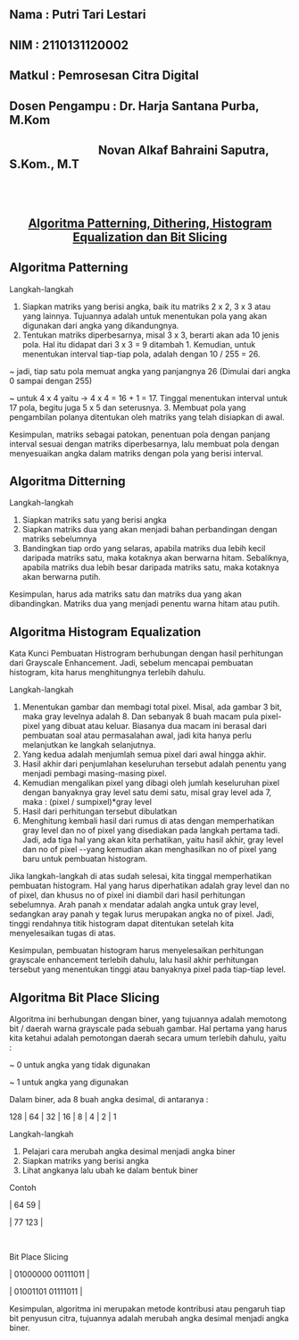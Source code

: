 ## Nama           : Putri Tari Lestari
## NIM            : 2110131120002
## Matkul         : Pemrosesan Citra Digital
## Dosen Pengampu : Dr. Harja Santana Purba, M.Kom
<h2>&nbsp &nbsp &nbsp &nbsp &nbsp &nbsp &nbsp &nbsp &nbsp &nbsp &nbsp &nbsp &nbsp &nbsp &nbsp &nbsp Novan Alkaf Bahraini Saputra, S.Kom., M.T</h2>
<br>
<br>

<h2 align=center><u>Algoritma Patterning, Dithering, Histogram Equalization dan Bit Slicing</u><h2>

## Algoritma Patterning

Langkah-langkah 
1. Siapkan matriks yang berisi angka, baik itu matriks 2 x 2, 3 x 3 atau yang lainnya. Tujuannya adalah untuk menentukan pola yang akan digunakan dari angka yang dikandungnya.
2. Tentukan matriks diperbesarnya, misal 3 x 3, berarti akan ada 10 jenis pola. Hal itu didapat dari 3 x 3 = 9 ditambah 1. Kemudian, untuk menentukan interval tiap-tiap pola, adalah dengan 10 / 255 = 26.

~ jadi, tiap satu pola memuat angka yang panjangnya 26 (Dimulai dari angka 0 sampai dengan 255)

~ untuk 4 x 4 yaitu -> 4 x 4 = 16 + 1 = 17. Tinggal menentukan interval untuk 17 pola, begitu juga 5 x 5 dan seterusnya.
3. Membuat pola yang pengambilan polanya ditentukan oleh matriks yang telah disiapkan di awal.

Kesimpulan, matriks sebagai patokan, penentuan pola dengan panjang interval sesuai dengan matriks diperbesarnya, lalu membuat pola dengan menyesuaikan angka dalam matriks dengan pola yang berisi interval.

## Algoritma Ditterning

Langkah-langkah 
1. Siapkan matriks satu yang berisi angka
2. Siapkan matriks dua yang akan menjadi bahan perbandingan dengan matriks sebelumnya
3. Bandingkan tiap ordo yang selaras, apabila matriks dua lebih kecil daripada matriks satu, maka kotaknya akan berwarna hitam. Sebaliknya, apabila matriks dua lebih besar daripada matriks satu, maka kotaknya akan berwarna putih.

Kesimpulan, harus ada matriks satu dan matriks dua yang akan dibandingkan. Matriks dua yang menjadi penentu warna hitam atau putih.

## Algoritma Histogram Equalization

Kata Kunci
Pembuatan Histrogram berhubungan dengan hasil perhitungan dari Grayscale Enhancement. Jadi, sebelum mencapai pembuatan histogram, kita harus menghitungnya terlebih dahulu.

Langkah-langkah
1. Menentukan gambar dan membagi total pixel. Misal, ada gambar 3 bit, maka gray levelnya adalah 8. Dan sebanyak 8 buah macam pula pixel-pixel yang dibuat atau keluar. Biasanya dua macam ini berasal dari pembuatan soal atau permasalahan awal, jadi kita hanya perlu melanjutkan ke langkah selanjutnya.
2. Yang kedua adalah menjumlah semua pixel dari awal hingga akhir.
3. Hasil akhir dari penjumlahan keseluruhan tersebut adalah penentu yang menjadi pembagi masing-masing pixel.
4. Kemudian mengalikan pixel yang dibagi oleh jumlah keseluruhan pixel dengan banyaknya gray level satu demi satu, misal gray level ada 7, maka : (pixel / sumpixel)*gray level 
5. Hasil dari perhitungan tersebut dibulatkan
6. Menghitung kembali hasil dari rumus di atas dengan memperhatikan gray level dan no of pixel yang disediakan pada langkah pertama tadi. Jadi, ada tiga hal yang akan kita perhatikan, yaitu hasil akhir, gray level dan no of pixel --yang kemudian akan menghasilkan no of pixel yang baru untuk pembuatan histogram.

Jika langkah-langkah di atas sudah selesai, kita tinggal memperhatikan pembuatan histogram. Hal yang harus diperhatikan adalah gray level dan no of pixel, dan khusus no of pixel ini diambil dari hasil perhitungan sebelumnya. Arah panah x mendatar adalah angka untuk gray level, sedangkan aray panah y tegak lurus merupakan angka no of pixel. Jadi, tinggi rendahnya titik histogram dapat ditentukan setelah kita menyelesaikan tugas di atas.

Kesimpulan, pembuatan histogram harus menyelesaikan perhitungan grayscale enhancement terlebih dahulu, lalu hasil akhir perhitungan tersebut yang menentukan tinggi atau banyaknya pixel pada tiap-tiap level.


## Algoritma Bit Place Slicing

Algoritma ini berhubungan dengan biner, yang tujuannya adalah memotong bit / daerah warna grayscale pada sebuah gambar. Hal pertama yang harus kita ketahui adalah pemotongan daerah secara umum terlebih dahulu, yaitu :

~ 0 untuk angka yang tidak digunakan

~ 1 untuk angka yang digunakan

Dalam biner, ada 8 buah angka desimal, di antaranya :

128 | 64 | 32 | 16 | 8 | 4 | 2 | 1

Langkah-langkah 
1. Pelajari cara merubah angka desimal menjadi angka biner
2. Siapkan matriks yang berisi angka
3. Lihat angkanya lalu ubah ke dalam bentuk biner

Contoh 

| 64 59  |

| 77 123 |

<br>

Bit Place Slicing

| 01000000 00111011 |

| 01001101 01111011 |

Kesimpulan, algoritma ini merupakan metode kontribusi atau pengaruh tiap bit penyusun citra, tujuannya adalah merubah angka desimal menjadi angka biner. 